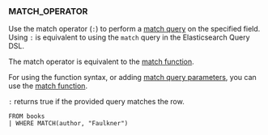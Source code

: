 <!--
This is generated by ESQL’s AbstractFunctionTestCase. Do no edit it. See ../README.md for how to regenerate it.
-->

### MATCH_OPERATOR
Use the match operator (`:`) to perform a [match query](https://www.elastic.co/docs/reference/elasticsearch/query-languages/query-dsl/query-dsl-match-query) on the specified field.
Using `:` is equivalent to using the `match` query in the Elasticsearch Query DSL.

The match operator is equivalent to the [match function](https://www.elastic.co/docs/reference/elasticsearch/query-languages/esql/functions-operators/aggregation-functions#esql-match).

For using the function syntax, or adding [match query parameters](https://www.elastic.co/docs/reference/elasticsearch/query-languages/query-dsl/query-dsl-match-query#match-field-params), you can use the
[match function](https://www.elastic.co/docs/reference/elasticsearch/query-languages/esql/functions-operators/aggregation-functions#esql-match).

`:` returns true if the provided query matches the row.

```esql
FROM books
| WHERE MATCH(author, "Faulkner")
```
